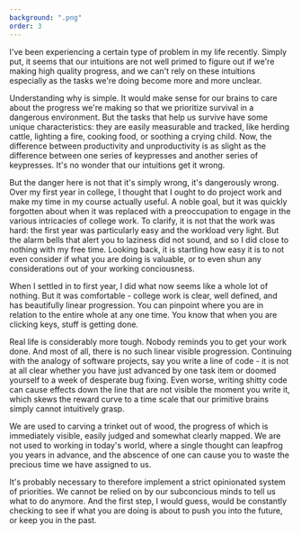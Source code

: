 ```yaml
---
background: ".png"
order: 3
---
```


I've been experiencing a certain type of problem in my life recently. Simply put, it seems that our intuitions are not well primed to figure out if we're making high quality progress, and we can't rely on these intuitions especially as the tasks we're doing become more and more unclear.

Understanding why is simple. It would make sense for our brains to care about the progress we're making so that we prioritize survival in a dangerous environment. But the tasks that help us survive have some unique characteristics: they are easily measurable and tracked, like herding cattle, lighting a fire, cooking food, or soothing a crying child.  Now, the difference between productivity and unproductivity is as slight as the difference between one series of keypresses and another series of keypresses. It's no wonder that our intuitions get it wrong.

But the danger here is not that it's simply wrong, it's dangerously wrong. Over my first year in college, I thought that I ought to do project work and make my time in my course actually useful. A noble goal, but it was quickly forgotten about when it was replaced with a preoccupation to engage in the various intricacies of college work. To clarify, it is not that the work was hard: the first year was particularly easy and the workload very light. But the alarm bells that alert you to laziness did not sound, and so I did close to nothing with my free time. Looking back, it is startling how easy it is to not even consider if what you are doing is valuable, or to even shun any considerations out of your working conciousness. 

When I settled in to first year, I did what now seems like a whole lot of nothing. But it was comfortable - college work is clear, well defined, and has beautifully linear progression. You can pinpoint where you are in relation to the entire whole at any one time. You know that when you are clicking keys, stuff is getting done.

Real life is considerably more tough. Nobody reminds you to get your work done. And most of all, there is no such linear visible progression. Continuing with the analogy of software projects, say you write a line of code - it is not at all clear whether you have just advanced by one task item or doomed yourself to a week of desperate bug fixing. Even worse, writing shitty code can cause effects down the line that are not visible the moment you write it, which skews the reward curve to a time scale that our primitive brains simply cannot intuitively grasp.

We are used to carving a trinket out of wood, the progress of which is immediately visible, easily judged and somewhat clearly mapped. We are not used to working in today's world, where a single thought can leapfrog you years in advance, and the abscence of one can cause you to waste the precious time we have assigned to us.

It's probably necessary to therefore implement a strict opinionated system of priorities. We cannot be relied on by our subconcious minds to tell us what to do anymore. And the first step, I would guess, would be constantly checking to see if what you are doing is about to push you into the future, or keep you in the past.